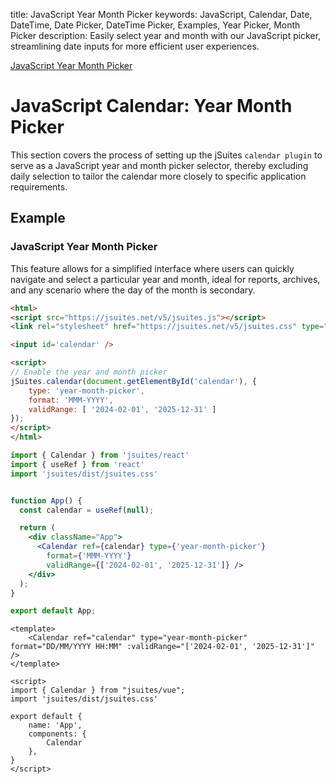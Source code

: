 title: JavaScript Year Month Picker
keywords: JavaScript, Calendar, Date, DateTime, Date Picker, DateTime Picker, Examples, Year Picker, Month Picker
description: Easily select year and month with our JavaScript picker, streamlining date inputs for more efficient user experiences.

[JavaScript Year Month Picker](/docs/javascript-calendar)

# JavaScript Calendar: Year Month Picker

This section covers the process of setting up the jSuites `calendar plugin` to serve as a JavaScript year and month picker selector, thereby excluding daily selection to tailor the calendar more closely to specific application requirements.

## Example

### JavaScript Year Month Picker

This feature allows for a simplified interface where users can quickly navigate and select a particular year and month, ideal for reports, archives, and any scenario where the day of the month is secondary.

```html
<html>
<script src="https://jsuites.net/v5/jsuites.js"></script>
<link rel="stylesheet" href="https://jsuites.net/v5/jsuites.css" type="text/css" />

<input id='calendar' />

<script>
// Enable the year and month picker
jSuites.calendar(document.getElementById('calendar'), {
    type: 'year-month-picker',
    format: 'MMM-YYYY',
    validRange: [ '2024-02-01', '2025-12-31' ]
});
</script>
</html>
```
```jsx 
import { Calendar } from 'jsuites/react'
import { useRef } from 'react'
import 'jsuites/dist/jsuites.css'


function App() {
  const calendar = useRef(null);

  return (
    <div className="App">
      <Calendar ref={calendar} type={'year-month-picker'}
        format={'MMM-YYYY'}
        validRange={['2024-02-01', '2025-12-31']} />
    </div>
  );
}

export default App;
```
```vue
<template>
    <Calendar ref="calendar" type="year-month-picker" format="DD/MM/YYYY HH:MM" :validRange="['2024-02-01', '2025-12-31']" />
</template>

<script>
import { Calendar } from "jsuites/vue";
import 'jsuites/dist/jsuites.css'

export default {
    name: 'App',
    components: {
        Calendar
    },
}
</script>
```